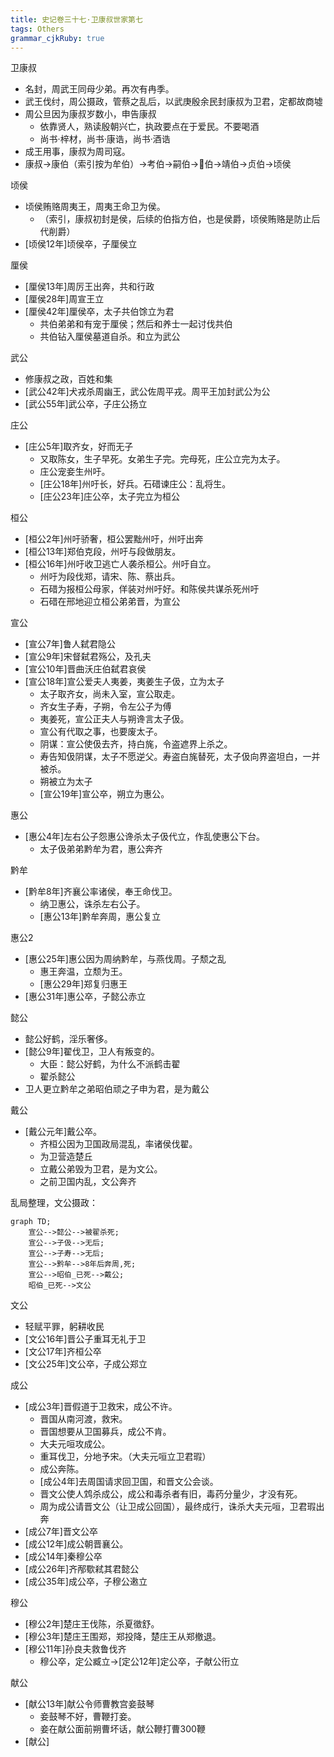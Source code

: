 ```yaml
---
title: 史记卷三十七·卫康叔世家第七
tags: Others
grammar_cjkRuby: true
---
```

卫康叔
* 名封，周武王同母少弟。再次有冉季。
* 武王伐纣，周公摄政，管蔡之乱后，以武庚殷余民封康叔为卫君，定都故商墟
* 周公旦因为康叔岁数小，申告康叔
	* 依靠贤人，熟读殷朝兴亡，执政要点在于爱民。不要喝酒
	* 尚书·梓材，尚书·康诰，尚书·酒诰
* 成王用事，康叔为周司寇。
* 康叔->康伯（索引按为牟伯）->考伯->嗣伯->𢈻伯->靖伯->贞伯->顷侯

顷侯
* 顷侯贿赂周夷王，周夷王命卫为侯。
	* （索引，康叔初封是侯，后续的伯指方伯，也是侯爵，顷侯贿赂是防止后代削爵）
* [顷侯12年]顷侯卒，子厘侯立

厘侯
* [厘侯13年]周厉王出奔，共和行政
* [厘侯28年]周宣王立
* [厘侯42年]厘侯卒，太子共伯馀立为君
	* 共伯弟弟和有宠于厘侯；然后和养士一起讨伐共伯
	* 共伯钻入厘侯墓道自杀。和立为武公

武公
* 修康叔之政，百姓和集
* [武公42年]犬戎杀周幽王，武公佐周平戎。周平王加封武公为公
* [武公55年]武公卒，子庄公扬立

庄公
* [庄公5年]取齐女，好而无子
	* 又取陈女，生子早死。女弟生子完。完母死，庄公立完为太子。
	* 庄公宠妾生州吁。
	* [庄公18年]州吁长，好兵。石碏谏庄公：乱将生。
	* [庄公23年]庄公卒，太子完立为桓公

桓公
* [桓公2年]州吁骄奢，桓公罢黜州吁，州吁出奔
* [桓公13年]郑伯克段，州吁与段做朋友。
* [桓公16年]州吁收卫逃亡人袭杀桓公。州吁自立。
	* 州吁为段伐郑，请宋、陈、蔡出兵。
	* 石碏为报桓公母家，佯装对州吁好。和陈侯共谋杀死州吁
	* 石碏在邢地迎立桓公弟弟晋，为宣公

宣公
* [宣公7年]鲁人弑君隐公
* [宣公9年]宋督弑君殇公，及孔夫
* [宣公10年]晋曲沃庄伯弑君哀侯
* [宣公18年]宣公爱夫人夷姜，夷姜生子伋，立为太子
	* 太子取齐女，尚未入室，宣公取走。
	* 齐女生子寿，子朔，令左公子为傅
	* 夷姜死，宣公正夫人与朔谗言太子伋。
	* 宣公有代取之事，也要废太子。
	* 阴谋：宣公使伋去齐，持白旄，令盗遮界上杀之。
	* 寿告知伋阴谋，太子不愿逆父。寿盗白旄替死，太子伋向界盗坦白，一并被杀。
	* 朔被立为太子
	* [宣公19年]宣公卒，朔立为惠公。

惠公
* [惠公4年]左右公子怨惠公谗杀太子伋代立，作乱使惠公下台。
	* 太子伋弟弟黔牟为君，惠公奔齐

黔牟
* [黔牟8年]齐襄公率诸侯，奉王命伐卫。
	* 纳卫惠公，诛杀左右公子。
	* [惠公13年]黔牟奔周，惠公复立

惠公2
* [惠公25年]惠公因为周纳黔牟，与燕伐周。子颓之乱
	* 惠王奔温，立颓为王。
	* [惠公29年]郑复归惠王
* [惠公31年]惠公卒，子懿公赤立

懿公
* 懿公好鹤，淫乐奢侈。
* [懿公9年]翟伐卫，卫人有叛变的。
	* 大臣：懿公好鹤，为什么不派鹤击翟
	* 翟杀懿公
* 卫人更立黔牟之弟昭伯顽之子申为君，是为戴公

戴公
* [戴公元年]戴公卒。
	* 齐桓公因为卫国政局混乱，率诸侯伐翟。
	* 为卫营造楚丘
	* 立戴公弟毁为卫君，是为文公。
	* 之前卫国内乱，文公奔齐

乱局整理，文公摄政：
```mermaid!
graph TD;
    宣公-->懿公-->被翟杀死;
    宣公-->子伋-->无后;
	宣公-->子寿-->无后;
    宣公-->黔牟-->8年后奔周,死;
    宣公-->昭伯_已死-->戴公;
	昭伯_已死-->文公
```

文公
* 轻赋平罪，躬耕收民
* [文公16年]晋公子重耳无礼于卫
* [文公17年]齐桓公卒
* [文公25年]文公卒，子成公郑立

成公
* [成公3年]晋假道于卫救宋，成公不许。
	* 晋国从南河渡，救宋。
	* 晋国想要从卫国募兵，成公不肯。
	* 大夫元咺攻成公。
	* 重耳伐卫，分地予宋。（大夫元咺立卫君瑕）
	* 成公奔陈。
	* [成公4年]去周国请求回卫国，和晋文公会谈。
	* 晋文公使人鸩杀成公，成公和毒杀者有旧，毒药分量少，才没有死。
	* 周为成公请晋文公（让卫成公回国），最终成行，诛杀大夫元咺，卫君瑕出奔
* [成公7年]晋文公卒
* [成公12年]成公朝晋襄公。
* [成公14年]秦穆公卒
* [成公26年]齐邴歜弒其君懿公
* [成公35年]成公卒，子穆公遫立

穆公
* [穆公2年]楚庄王伐陈，杀夏徵舒。
* [穆公3年]楚庄王围郑，郑投降，楚庄王从郑撤退。
* [穆公11年]孙良夫救鲁伐齐
	* 穆公卒，定公臧立->[定公12年]定公卒，子献公衎立

献公
* [献公13年]献公令师曹教宫妾鼓琴
	* 妾鼓琴不好，曹鞭打妾。
	* 妾在献公面前朔曹坏话，献公鞭打曹300鞭
* [献公]



